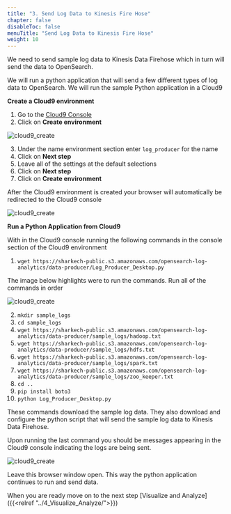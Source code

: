 ```yaml
---
title: "3. Send Log Data to Kinesis Fire Hose"
chapter: false
disableToc: false
menuTitle: "Send Log Data to Kinesis Fire Hose"
weight: 10
---
```


We need to send sample log data to Kinesis Data Firehose which in turn will send the data to OpenSearch. 

We will run a python application that will send a few different types of log data to OpenSearch. We will run the sample Python application in a Cloud9 

**Create a Cloud9 environment**
1. Go to the [Cloud9 Console](https://console.aws.amazon.com/cloud9/home)
2. Click on **Create environment**

![cloud9_create](/images/open-search-log-analytics/cloud9_1.PNG)

3. Under the name environment section enter ```log_producer``` for the name
4. Click on **Next step**
5. Leave all of the settings at the default selections
6. Click on **Next step**
7. Click on **Create environment**

After the Cloud9 environment is created your browser will automatically be redirected to the Cloud9 console

![cloud9_create](/images/open-search-log-analytics/cloud9_2.PNG)

**Run a Python Application from Cloud9**

With in the Cloud9 console running the following commands in the console section of the Cloud9 environment

1. ```wget https://sharkech-public.s3.amazonaws.com/opensearch-log-analytics/data-producer/Log_Producer_Desktop.py```

The image below highlights were to run the commands. Run all of the commands in order

![cloud9_create](/images/open-search-log-analytics/cloud9_4.PNG)

2. ```mkdir sample_logs```
3. ```cd sample_logs```
4. ```wget https://sharkech-public.s3.amazonaws.com/opensearch-log-analytics/data-producer/sample_logs/hadoop.txt```
5. ```wget https://sharkech-public.s3.amazonaws.com/opensearch-log-analytics/data-producer/sample_logs/hdfs.txt```
6. ```wget https://sharkech-public.s3.amazonaws.com/opensearch-log-analytics/data-producer/sample_logs/spark.txt```
7. ```wget https://sharkech-public.s3.amazonaws.com/opensearch-log-analytics/data-producer/sample_logs/zoo_keeper.txt```
8. ```cd ..```
9. ```pip install boto3```
10. ```python Log_Producer_Desktop.py```

These commands download the sample log data. They also download and configure the python script that will send the sample log data to Kinesis Data Firehose. 

Upon running the last command you should be messages appearing in the Cloud9 console indicating the logs are being sent.

![cloud9_create](/images/open-search-log-analytics/cloud9_3.PNG)

Leave this browser window open. This way the python application continues to run and send data.

When you are ready move on to the next step [Visualize and Analyze]({{<relref "../4_Visualize_Analyze/">}})